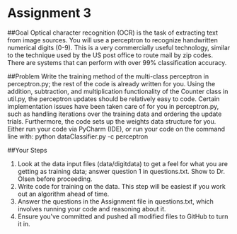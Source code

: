 # Assignment 3

##Goal
Optical character recognition (OCR) is the task of extracting text from image sources. 
You will use a perceptron to recognize handwritten numerical digits (0-9). This is a very commercially useful technology, similar to the technique used by the US post office to route mail by zip codes. There are systems that can perform with over 99% classification accuracy.

##Problem
Write the training method of the multi-class perceptron in perceptron.py; the rest of the code is already written for you.  Using the addition, subtraction, and multiplication functionality of the Counter class in util.py, the perceptron updates should be relatively easy to code. Certain implementation issues have been taken care of for you in perceptron.py, such as handling iterations over the training data and ordering the update trials. Furthermore, the code sets up the weights data structure for you. 
Either run your code via PyCharm (IDE), or run your code on the command line with: python dataClassifier.py -c perceptron 

##Your Steps
1. Look at the data input files (data/digitdata) to get a feel for what you are getting as training data; answer question 1 in questions.txt. Show to Dr. Olsen before proceeding.
2. Write code for training on the data. This step will be easiest if you work out an algorithm ahead of time.
3. Answer the questions in the Assignment file in questions.txt, which involves running your code and reasoning about it.
4. Ensure you've committed and pushed all modified files to GitHub to turn it in.
